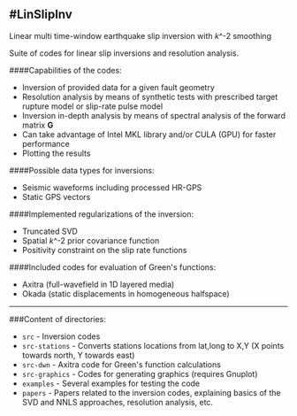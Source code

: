 #LinSlipInv
-----------

Linear multi time-window earthquake slip inversion with *k*^-2 smoothing

Suite of codes for linear slip inversions and resolution analysis.

####Capabilities of the codes:
 - Inversion of provided data for a given fault geometry
 - Resolution analysis by means of synthetic tests with prescribed target rupture model or slip-rate pulse model
 - Inversion in-depth analysis by means of spectral analysis of the forward matrix **G**
 - Can take advantage of Intel MKL library and/or CULA (GPU) for faster performance
 - Plotting the results

####Possible data types for inversions:
 - Seismic waveforms including processed HR-GPS
 - Static GPS vectors

####Implemented regularizations of the inversion:
 - Truncated SVD
 - Spatial *k*^-2 prior covariance function
 - Positivity constraint on the slip rate functions

####Included codes for evaluation of Green's functions:
 - Axitra (full-wavefield in 1D layered media)
 - Okada (static displacements in homogeneous halfspace)

------------

###Content of directories:
 - `src` - Inversion codes
 - `src-stations` - Converts stations locations from lat,long to X,Y (X points towards north, Y towards east)
 - `src-dwn` - Axitra code for Green's function calculations
 - `src-graphics` - Codes for generating graphics (requires Gnuplot)
 - `examples` - Several examples for testing the code
 - `papers` - Papers related to the inversion codes, explaining basics of the SVD and NNLS approaches, resolution analysis, etc.
 